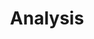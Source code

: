 ---
layout: module
title: Analysis
description: Brief description of the analysis module
permalink: /analysis/
image: analysis.png
imageCover: analysis1.png
---